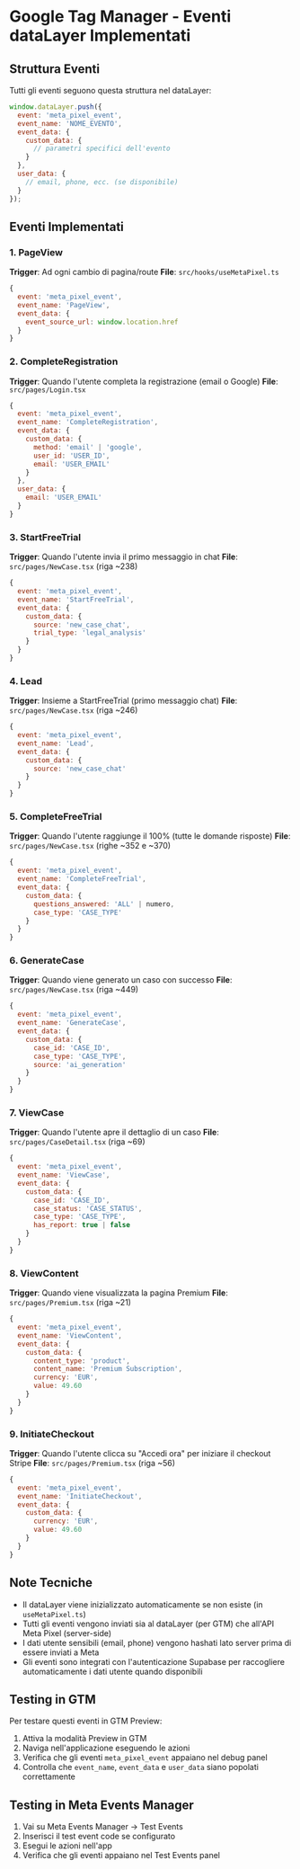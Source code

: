 # Google Tag Manager - Eventi dataLayer Implementati

## Struttura Eventi
Tutti gli eventi seguono questa struttura nel dataLayer:
```javascript
window.dataLayer.push({
  event: 'meta_pixel_event',
  event_name: 'NOME_EVENTO',
  event_data: {
    custom_data: {
      // parametri specifici dell'evento
    }
  },
  user_data: {
    // email, phone, ecc. (se disponibile)
  }
});
```

## Eventi Implementati

### 1. PageView
**Trigger**: Ad ogni cambio di pagina/route
**File**: `src/hooks/useMetaPixel.ts`
```javascript
{
  event: 'meta_pixel_event',
  event_name: 'PageView',
  event_data: {
    event_source_url: window.location.href
  }
}
```

### 2. CompleteRegistration
**Trigger**: Quando l'utente completa la registrazione (email o Google)
**File**: `src/pages/Login.tsx`
```javascript
{
  event: 'meta_pixel_event',
  event_name: 'CompleteRegistration',
  event_data: {
    custom_data: {
      method: 'email' | 'google',
      user_id: 'USER_ID',
      email: 'USER_EMAIL'
    }
  },
  user_data: {
    email: 'USER_EMAIL'
  }
}
```

### 3. StartFreeTrial
**Trigger**: Quando l'utente invia il primo messaggio in chat
**File**: `src/pages/NewCase.tsx` (riga ~238)
```javascript
{
  event: 'meta_pixel_event',
  event_name: 'StartFreeTrial',
  event_data: {
    custom_data: {
      source: 'new_case_chat',
      trial_type: 'legal_analysis'
    }
  }
}
```

### 4. Lead
**Trigger**: Insieme a StartFreeTrial (primo messaggio chat)
**File**: `src/pages/NewCase.tsx` (riga ~246)
```javascript
{
  event: 'meta_pixel_event',
  event_name: 'Lead',
  event_data: {
    custom_data: {
      source: 'new_case_chat'
    }
  }
}
```

### 5. CompleteFreeTrial
**Trigger**: Quando l'utente raggiunge il 100% (tutte le domande risposte)
**File**: `src/pages/NewCase.tsx` (righe ~352 e ~370)
```javascript
{
  event: 'meta_pixel_event',
  event_name: 'CompleteFreeTrial',
  event_data: {
    custom_data: {
      questions_answered: 'ALL' | numero,
      case_type: 'CASE_TYPE'
    }
  }
}
```

### 6. GenerateCase
**Trigger**: Quando viene generato un caso con successo
**File**: `src/pages/NewCase.tsx` (riga ~449)
```javascript
{
  event: 'meta_pixel_event',
  event_name: 'GenerateCase',
  event_data: {
    custom_data: {
      case_id: 'CASE_ID',
      case_type: 'CASE_TYPE',
      source: 'ai_generation'
    }
  }
}
```

### 7. ViewCase
**Trigger**: Quando l'utente apre il dettaglio di un caso
**File**: `src/pages/CaseDetail.tsx` (riga ~69)
```javascript
{
  event: 'meta_pixel_event',
  event_name: 'ViewCase',
  event_data: {
    custom_data: {
      case_id: 'CASE_ID',
      case_status: 'CASE_STATUS',
      case_type: 'CASE_TYPE',
      has_report: true | false
    }
  }
}
```

### 8. ViewContent
**Trigger**: Quando viene visualizzata la pagina Premium
**File**: `src/pages/Premium.tsx` (riga ~21)
```javascript
{
  event: 'meta_pixel_event',
  event_name: 'ViewContent',
  event_data: {
    custom_data: {
      content_type: 'product',
      content_name: 'Premium Subscription',
      currency: 'EUR',
      value: 49.60
    }
  }
}
```

### 9. InitiateCheckout
**Trigger**: Quando l'utente clicca su "Accedi ora" per iniziare il checkout Stripe
**File**: `src/pages/Premium.tsx` (riga ~56)
```javascript
{
  event: 'meta_pixel_event',
  event_name: 'InitiateCheckout',
  event_data: {
    custom_data: {
      currency: 'EUR',
      value: 49.60
    }
  }
}
```

## Note Tecniche
- Il dataLayer viene inizializzato automaticamente se non esiste (in `useMetaPixel.ts`)
- Tutti gli eventi vengono inviati sia al dataLayer (per GTM) che all'API Meta Pixel (server-side)
- I dati utente sensibili (email, phone) vengono hashati lato server prima di essere inviati a Meta
- Gli eventi sono integrati con l'autenticazione Supabase per raccogliere automaticamente i dati utente quando disponibili

## Testing in GTM
Per testare questi eventi in GTM Preview:
1. Attiva la modalità Preview in GTM
2. Naviga nell'applicazione eseguendo le azioni
3. Verifica che gli eventi `meta_pixel_event` appaiano nel debug panel
4. Controlla che `event_name`, `event_data` e `user_data` siano popolati correttamente

## Testing in Meta Events Manager
1. Vai su Meta Events Manager → Test Events
2. Inserisci il test event code se configurato
3. Esegui le azioni nell'app
4. Verifica che gli eventi appaiano nel Test Events panel